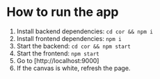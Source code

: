 # How to run the app

1. Install backend dependencies: `cd cor && npm i`
2. Install frontend dependencies: `npm i`
3. Start the backend: `cd cor && npm start`
4. Start the frontend: `npm start`
5. Go to [http://localhost:9000]
6. If the canvas is white, refresh the page.
